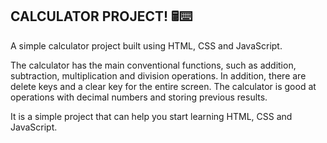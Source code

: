 ## CALCULATOR PROJECT! 🖩⌨

A simple calculator project built using HTML, CSS and JavaScript.

The calculator has the main conventional functions, such as addition, subtraction, multiplication and division operations. In addition, there are delete keys and a clear key for the entire screen. The calculator is good at operations with decimal numbers and storing previous results.

It is a simple project that can help you start learning HTML, CSS and JavaScript.
